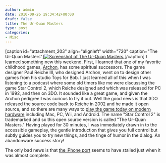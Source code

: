 ```yaml
---
author: admin
date: 2010-09-26 19:34:42+00:00
draft: false
title: The Ur-Quan Masters
type: post
categories:
- Misc
---
```


[caption id="attachment_203" align="alignleft" width="720" caption="The Ur-Quan Masters"][![Screenshot of The Ur-Quan Masters](http://greg.langmead.info/wp-content/uploads/2010/09/Screen-shot-2010-09-26-at-3.06.20-PM.png)
](http://greg.langmead.info/wp-content/uploads/2010/09/Screen-shot-2010-09-26-at-3.06.20-PM.png)[/caption]
I learned something new this weekend. First, I learned that one of my favorite childhood games, [Archon](http://en.wikipedia.org/wiki/Archon:_The_Light_and_the_Dark), has some spiritual successors. The game designer Paul Reiche III, who designed Archon, went on to design other games from his studio Toys for Bob. I just learned all of this when I was listening to a podcast where some old timers like me were discussing the game Star Control 2, which Reiche designed and which was released for PC in 1992, and then on 3DO. It sounded like a great game, and given the Archon pedigree I was curious to try it out. Well the good news is that 3DO released the source code back to Reiche in 2002 and he made it open source, and so there are many ways to [play the game today on modern hardware](http://sc2.sourceforge.net/downloads.php) including Mac, PC, Wii, and Android. The name "Star Control 2" is trademarked and so this open source version is called "The Ur-Quan Masters." Having played for 30 minutes, I was immediately drawn in to the accessible gameplay, the gentle introduction that gives you full control but subtly guides you to try new things, and the tinge of humor in the dialog. An abandonware success story!

The only bad news is that [the iPhone port](http://cci-games.com/) seems to have stalled just when it was almost complete.
